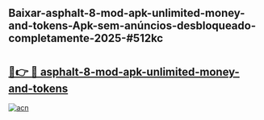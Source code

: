 ## Baixar-asphalt-8-mod-apk-unlimited-money-and-tokens-Apk-sem-anúncios-desbloqueado-completamente-2025-#512kc

# <h2><a href="https://ainizakaria.my?title=asphalt-8-mod-apk-unlimited-money-and-tokens&ref=22M">🔗👉 🔴 asphalt-8-mod-apk-unlimited-money-and-tokens</a></h2>

[![acn](https://github.com/user-attachments/assets/0f9c940e-d8b0-45ae-aac7-cd30a18b3e1c)](https://ainizakaria.my?title=asphalt-8-mod-apk-unlimited-money-and-tokens&ref=22M)

